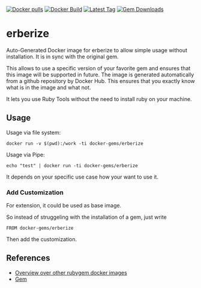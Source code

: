[![Docker pulls](https://img.shields.io/docker/pulls/rubygem/erberize.svg)](https://hub.docker.com/r/rubygem/erberize/)
[![Docker Build](https://img.shields.io/docker/automated/rubygem/erberize.svg)](https://hub.docker.com/r/rubygem/erberize/)
[![Latest Tag](https://img.shields.io/github/tag/docker-rubygem/erberize.svg)](https://hub.docker.com/r/rubygem/erberize/)
[![Gem Downloads](https://img.shields.io/gem/dt/erberize.svg)](https://rubygems.org/gems/erberize/)
# erberize

Auto-Generated Docker image for erberize to allow simple usage without installation.
It is in sync with the original gem.

This allows to use a specific version of your favorite gem and ensures that this image will be supported in future.
The image is generated automatically from a github repository by Docker Hub.
This ensures that you exactly know what is in the image and what not.

It lets you use Ruby Tools without the need to install ruby on your machine.

## Usage

Usage via file system:

`docker run -v $(pwd):/work -ti docker-gems/erberize`

Usage via Pipe:

`echo "test" | docker run -ti docker-gems/erberize`

It depends on your specific use case how your want to use it.

### Add Customization

For extension, it could be used as base image.

So instead of struggeling with the installation of a gem, just write

`FROM docker-gems/erberize`

Then add the customization.

## References

 - [Overview over other rubygem docker images](https://github.com/thinkbot/docker-rubygem)
 - [Gem](https://rubygems.org/gems/erberize/)
